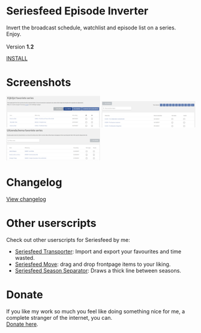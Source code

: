 # Seriesfeed Episode Inverter
Invert the broadcast schedule, watchlist and episode list on a series.
<BR/>
Enjoy.
<BR/><BR/>
Version <strong>1.2</strong>

<A HREF="https://github.com/TomONeill/seriesfeed-episode-inverter/raw/master/seriesfeed-episode-inverter-latest.user.js">INSTALL</A>

# Screenshots
<img src="https://raw.githubusercontent.com/TomONeill/seriesfeed-episode-inverter/master/screenshots/watchlist.png"  width="250px" />
<img src="https://raw.githubusercontent.com/TomONeill/seriesfeed-episode-inverter/master/screenshots/episodes.png" width="250px" />
<img src="https://raw.githubusercontent.com/TomONeill/seriesfeed-episode-inverter/master/screenshots/series_schedule.png" width="250px" />

# Changelog
<A HREF="https://raw.githubusercontent.com/TomONeill/seriesfeed-episode-inverter/master/changelog.txt">View changelog</A>

# Other userscripts
Check out other userscripts for Seriesfeed by me:<BR/>
<ul>
    <li><A HREF="https://github.com/TomONeill/seriesfeed-transporter">Seriesfeed Transporter</A>: Import and export your favourites and time wasted.</li>
    <li><A HREF="https://github.com/TomONeill/Seriesfeed-Move">Seriesfeed Move</A>: drag and drop frontpage items to your liking.</li>
    <li><A HREF="https://github.com/TomONeill/Seriesfeed-Season-Separator">Seriesfeed Season Separator</A>: Draws a thick line between seasons.</li>
</ul>

# Donate
If you like my work so much you feel like doing something nice for me, a complete stranger of the internet, you can.<BR />
<A HREF="https://www.paypal.me/TomONeill">Donate here</A>.
